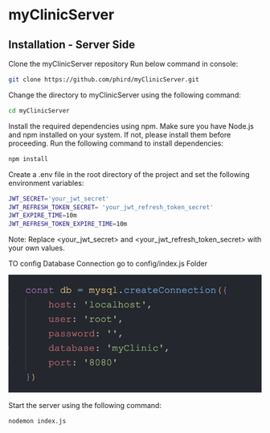 # myClinicServer

## Installation - Server Side

Clone the myClinicServer repository
Run below command in console:

```bash
git clone https://github.com/phird/myClinicServer.git
```

Change the directory to myClinicServer using the following command:

```bash
cd myClinicServer
```

Install the required dependencies using npm. Make sure you have Node.js and npm installed on your system. If not, please install them before proceeding. Run the following command to install dependencies:

```bash
npm install
```

Create a .env file in the root directory of the project and set the following environment variables:

```bash
JWT_SECRET='your_jwt_secret'
JWT_REFRESH_TOKEN_SECRET= 'your_jwt_refresh_token_secret'
JWT_EXPIRE_TIME=10m
JWT_REFRESH_TOKEN_EXPIRE_TIME=10m

```

Note: Replace <your_jwt_secret> and <your_jwt_refresh_token_secret> with your own values.

TO config Database Connection go to config/index.js Folder

![Screenshot 1](/image/Screenshot%202566-04-05%20at%201.35.42%20PM.png)

Start the server using the following command:

```bash
nodemon index.js
```
